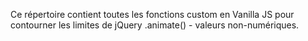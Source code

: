 Ce répertoire contient toutes les fonctions custom en Vanilla JS pour contourner les limites de jQuery .animate() - valeurs non-numériques.